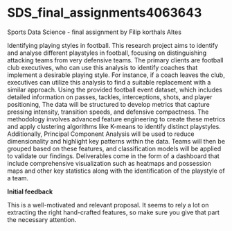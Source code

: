 # SDS_final_assignments4063643
Sports Data Science - final assignment by Filip korthals Altes

Identifying playing styles in football. 
This research project aims to identify and analyse different playstyles in football, focusing on distinguishing attacking teams from very defensive teams. The primary clients are football club executives, who can use this analysis to identify coaches that implement a desirable playing style. For instance, if a coach leaves the club, executives can utilize this analysis to find a suitable replacement with a similar approach. Using the provided football event dataset, which includes detailed information on passes, tackles, interceptions, shots, and player positioning, The data will be structured to develop metrics that capture pressing intensity, transition speeds, and defensive compactness.  The methodology involves advanced feature engineering to create these metrics and apply clustering algorithms like K-means to identify distinct playstyles. Additionally, Principal Component Analysis will be used to reduce dimensionality and highlight key patterns within the data. Teams will then be grouped based on these features, and classification models will be applied to validate our findings. Deliverables come in the form of a dashboard that include comprehensive visualization such as heatmaps and possession maps and other key statistics along with the identification of the playstyle of a team. 

**Initial feedback**

This is a well-motivated and relevant proposal. It seems to rely a lot on extracting the right hand-crafted features, so make sure you give that part the necessary attention.
